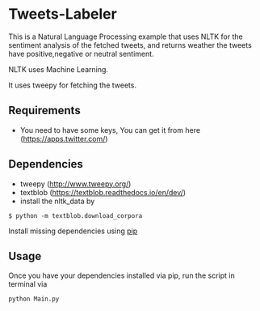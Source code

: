 # Tweets-Labeler
This is a Natural Language Processing example that uses NLTK for the sentiment analysis of the fetched tweets, and returns weather the tweets have positive,negative or neutral sentiment.

NLTK uses Machine Learning.

It uses tweepy for fetching the tweets.


## Requirements

* You need to have some keys, You can get it from here (https://apps.twitter.com/) 


## Dependencies

* tweepy (http://www.tweepy.org/)
* textblob (https://textblob.readthedocs.io/en/dev/)
* install the nltk_data by 
```
$ python -m textblob.download_corpora

```

Install missing dependencies using [pip](https://pip.pypa.io/en/stable/installing/)

## Usage

Once you have your dependencies installed via pip, run the script in terminal via

```
python Main.py
```

